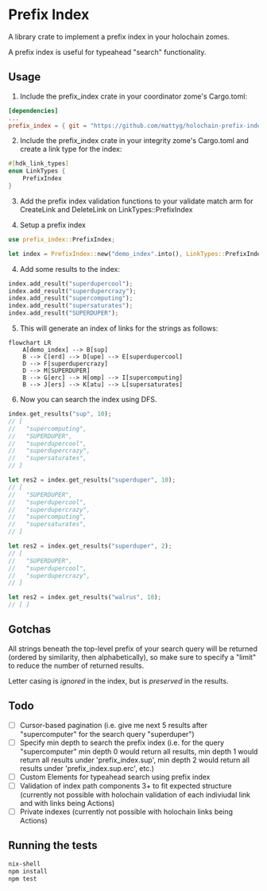 # Prefix Index

A library crate to implement a prefix index in your holochain zomes.

A prefix index is useful for typeahead "search" functionality.

## Usage

1. Include the prefix_index crate in your coordinator zome's Cargo.toml:

```toml
[dependencies]
...
prefix_index = { git = "https://github.com/mattyg/holochain-prefix-index" module = "prefix_index" }
```

2. Include the prefix_index crate in your integrity zome's Cargo.toml and create a link type for the index:
```rust
#[hdk_link_types]
enum LinkTypes {
    PrefixIndex
}
```

3. Add the prefix index validation functions to your validate match arm for CreateLink and DeleteLink on LinkTypes::PrefixIndex

3. Setup a prefix index

```rust
use prefix_index::PrefixIndex;

let index = PrefixIndex::new("demo_index".into(), LinkTypes::PrefixIndex, 3, 3)?;
```

4. Add some results to the index:
```rust
index.add_result("superdupercool");
index.add_result("superdupercrazy");
index.add_result("supercomputing");
index.add_result("supersaturates");
index.add_result("SUPERDUPER");

```

5. This will generate an index of links for the strings as follows:

```mermaid
flowchart LR
    A[demo_index] --> B[sup]
    B --> C[erd] --> D[upe] --> E[superdupercool]
    D --> F[superdupercrazy]
    D --> M[SUPERDUPER]
    B --> G[erc] --> H[omp] --> I[supercomputing]
    B --> J[ers] --> K[atu] --> L[supersaturates]
```

6. Now you can search the index using DFS.
```rust
index.get_results("sup", 10);
// [
//   "supercomputing",
//   "SUPERDUPER",
//   "superdupercool",
//   "superdupercrazy",
//   "supersaturates",
// ]

let res2 = index.get_results("superduper", 10);
// [
//   "SUPERDUPER",
//   "superdupercool",
//   "superdupercrazy",
//   "supercomputing",
//   "supersaturates",
// ]

let res2 = index.get_results("superduper", 2);
// [
//   "SUPERDUPER",
//   "superdupercool",
//   "superdupercrazy",
// ]

let res2 = index.get_results("walrus", 10);
// [ ]
```

## Gotchas

All strings beneath the top-level prefix of your search query will be returned (ordered by similarity, then alphabetically), so make sure to specify a "limit" to reduce the number of returned results.

Letter casing is *ignored* in the index, but is *preserved* in the results.

## Todo
- [ ] Cursor-based pagination (i.e. give me next 5 results after "supercomputer" for the search query "superduper")
- [ ] Specify min depth to search the prefix index (i.e. for the query "supercomputer" min depth 0 would return all results, min depth 1 would return all results under 'prefix_index.sup', min depth 2 would return all results under 'prefix_index.sup.erc', etc.)
- [ ] Custom Elements for typeahead search using prefix index 
- [ ] Validation of index path components 3+ to fit expected structure (currently not possible with holochain validation of each indiviudal link and with links being Actions)
- [ ] Private indexes (currently not possible with holochain links being Actions)

## Running the tests

```bash
nix-shell
npm install
npm test
```
